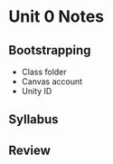 # Unit 0 Notes

## Bootstrapping

- Class folder
- Canvas account
- Unity ID

## Syllabus

## Review

